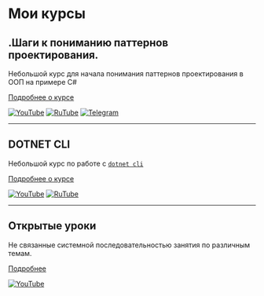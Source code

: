 # Мои курсы

## .Шаги к пониманию паттернов проектирования.

Небольшой курс для начала понимания паттернов проектирования в ООП на примере C#

[Подробнее о курсе](it_step_to_design_patterns.md)

[![YouTube](https://img.shields.io/badge/YouTube-%23FF0000.svg?style=for-the-badge&logo=YouTube&logoColor=white)](https://youtube.com/playlist?list=PLBXnHSmq7po9L_TWWSfwIefSdwjXkCihC) [![RuTube](https://img.shields.io/badge/RuTube-000000?style=for-the-badge&logo=rutube&logoColor=white)](https://rutube.ru/plst/84608) [![Telegram](https://img.shields.io/badge/Telegram-2CA5E0?style=for-the-badge&logo=telegram&logoColor=white)](https://t.me/+FzMD0OvI49FhZWFi)

***

## DOTNET CLI

Небольшой курс по работе с [`dotnet cli`](https://docs.microsoft.com/ru-ru/dotnet/core/tools/)

[Подробнее о курсе](dotnet_cli.md)

[![YouTube](https://img.shields.io/badge/YouTube-%23FF0000.svg?style=for-the-badge&logo=YouTube&logoColor=white)](https://youtube.com/playlist?list=PLBXnHSmq7po9C7uYkKGqD9ypmpUsevUrp) [![RuTube](https://img.shields.io/badge/RuTube-000000?style=for-the-badge&logo=rutube&logoColor=white)](https://rutube.ru/plst/171544)

***

## Открытые уроки

Не связанные системной последовательностью занятия по различным темам.

[Подробнее](open_lessons.md)

[![YouTube](https://img.shields.io/badge/YouTube-%23FF0000.svg?style=for-the-badge&logo=YouTube&logoColor=white)](https://youtube.com/playlist?list=PLBXnHSmq7po8YT-w8Sya0x_2wT-2eSpUl)
